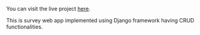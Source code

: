 You can visit the live project [here](https://surveyryd.herokuapp.com/).

This is survey web app implemented using Django framework having CRUD functionalities. 
